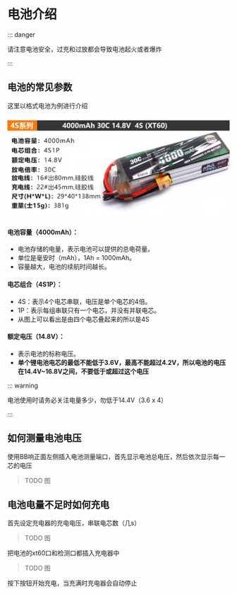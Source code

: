 # 电池介绍

::: danger

请注意电池安全，过充和过放都会导致电池起火或者爆炸

:::

## 电池的常见参数

这里以格式电池为例进行介绍

![](./assets/battery.jpeg)

#### **电池容量（4000mAh）**：

- 电池存储的电量，表示电池可以提供的总电荷量。
- 单位是毫安时（mAh），1Ah = 1000mAh。
- 容量越大，电池的续航时间越长。

#### **电芯组合（4S1P）**：

- 4S：表示4个电芯串联，电压是单个电芯的4倍。
- 1P：表示每组串联只有一个电芯，并没有并联电芯。
- 从图上可以看出是由四个电芯叠起来的所以是4S

#### **额定电压（14.8V）**：

- 表示电池的标称电压。
- **单个锂电池电芯的最低不能低于3.6V，最高不能超过4.2V，所以电池的电压在14.4V~16.8V之间，不要低于或超过这个电压**

::: warning

电池使用时请务必关注电量多少，勿低于14.4V（3.6 x 4）

:::

## 如何测量电池电压

使用BB响正面左侧插入电池测量端口，首先显示电池总电压，然后依次显示每一芯的电压

> TODO 图

## 电池电量不足时如何充电

首先设定充电器的充电电压，串联电芯数（几s）

> TODO 图

把电池的xt60口和检测口都插入充电器中

> TODO 图

按下按钮开始充电，当充满时充电器会自动停止